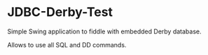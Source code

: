 # JDBC-Derby-Test
Simple Swing application to fiddle with embedded Derby database.

Allows to use all SQL and DD commands.

